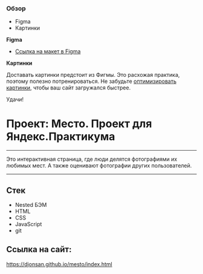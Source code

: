 

### Обзор

* Figma
* Картинки

**Figma**

* [Ссылка на макет в Figma](https://www.figma.com/file/2cn9N9jSkmxD84oJik7xL7/JavaScript.-Sprint-4?node-id=0%3A1)

**Картинки**

Доставать картинки предстоит из Фигмы. Это расхожая практика, поэтому полезно потренироваться.
Не забудьте [оптимизировать картинки](https://tinypng.com/), чтобы ваш сайт загружался быстрее.

Удачи!
# Проект: Место. Проект для Яндекс.Практикума

---

Это интерактивная страница, где люди делятся фотографиями их любимых мест. А также оценивают фотографии других пользователей.

---

## Стек

- Nested БЭМ
- HTML
- CSS
- JavaScript
- git

## Ссылка на сайт:

https://djonsan.github.io/mesto/index.html
